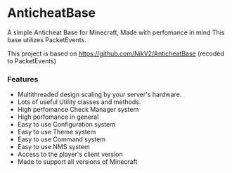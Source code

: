 # AnticheatBase

A simple Anticheat Base for Minecraft, Made with perfomance in mind This base utilizes PacketEvents.

This project is based on https://github.com/NikV2/AnticheatBase (recoded to PacketEvents)

### Features
* Multithreaded design scaling by your server's hardware.
* Lots of useful Utility classes and methods.
* High perfomance Check Manager system
* High perfomance in general
* Easy to use Configuration system
* Easy to use Theme system
* Easy to use Command system
* Easy to use NMS system
* Access to the player's client version
* Made to support all versions of Minecraft
